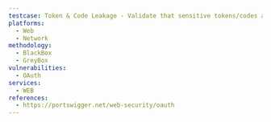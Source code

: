```yaml
---
testcase: Token & Code Leakage - Validate that sensitive tokens/codes aren’t leaked via Referer headers, web messages, or errors—even when XSS or HTML injection might occur. Web (HTTP/HTTPS) service
platforms: 
  - Web
  - Network
methodology: 
  - BlackBox
  - GreyBox
vulnerabilities:
  - OAuth
services:
  - WEB
references:
  - https://portswigger.net/web-security/oauth
---
```

